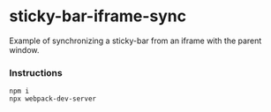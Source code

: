 # sticky-bar-iframe-sync

Example of synchronizing a sticky-bar from an iframe with the parent window.

### Instructions

```
npm i
npx webpack-dev-server
```
